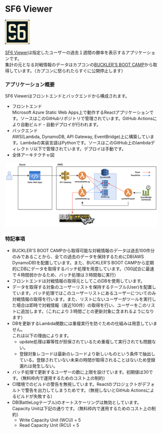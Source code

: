 # SF6 Viewer
<img src="doc/logo.png" width="80px">  

[SF6 Viewer](https://orange-bay-0720d2e00.4.azurestaticapps.net/)は指定したユーザーの過去１週間の勝率を表示するアプリケーションです。  
集計の元となる対戦情報のデータはカプコンの[BUCKLER'S BOOT CAMP](https://www.streetfighter.com/6/buckler/ja-jp)から取得しています。（カプコンに怒られたらすぐに公開停止します）

### アプリケーション概要
SF6 Viewerはフロントエンドとバックエンドから構成されます。
- フロントエンド  
Microsoft Azure Static Web Apps上で動作するReactアプリケーションです。ソースはこのGitHubリポジトリで管理されています。GitHub Actionsにより自動ビルド・自動デプロイが行われます。
- バックエンド  
AWS(Lambda, DynamoDB, API Gateway, EventBridge)上に構築しています。Lambdaの実装言語はPythonです。ソースはこのGitHub上のlambdaディレクトリ以下で管理されています。デプロイは手動です。  
- 全体アーキテクチャ図  
<img src="doc/pic/ArchitectureOverview.png" width="800px">

### 特記事項
- BUCKLER'S BOOT CAMPから取得可能な対戦情報のデータは過去100件分のみであることから、全ての過去のデータを保持するためにDB(AWS DynamoDB)を配置しています。また、BUCKLER'S BOOT CAMPから定期的にDBにデータを取得するバッチ処理を用意しています。（100試合に最速で４時間弱かかるため、バッチ処理は３時間毎に実行）
- フロントエンドは対戦情報の取得元としてこのDBを使用しています。
- データを取得する対象のユーザーリストを保持するテーブル(User)を配置しています。バッチ処理ではこのユーザーリストにあるユーザーについてのみ対戦情報の取得を行います。また、リストにないユーザーがツールを実行した場合は即時で対戦情報（直近100件）の取得を行い、ユーザーをこのリストに追加します。（これにより３時間ごとの更新対象に含まれるようになります）
- DBを更新するLambda関数には重複実行を防ぐための仕組みは用意していません。  
  これは以下の理由によります。
  - update処理は冪等性が担保されているため重複して実行されても問題ない。
  - 登録対象レコードは最新のレコードより新しいものという条件で抽出している。登録されていない未来の時間が取得されることはないため登録漏れは発生しない。
- バッチ処理で更新するユーザーの数に上限を設けています。初期値は30です。（無料枠内で運用するためのコスト上の制約）
- CI環境でのビルドの警告を無視しています。Reactのプロジェクトがデフォルトで警告を出力してしまうためです。（無視しないとGitHub Actionsによるビルドが失敗する）
- DB(BattleLogテーブル)のオートスケーリングは無効としています。Capacity Unitは下記の通りです。（無料枠内で運用するためのコスト上の制約）
  - Write Capacity Unit (WCU) = 5
  - Read Capacity Unit (RCU) = 5